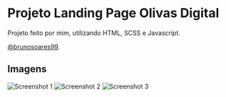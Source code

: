 # Projeto Landing Page Olivas Digital

Projeto feito por mim, utilizando HTML, SCSS e Javascript.

[@brunosoares99](https://github.com/brunosoares99).

## Imagens

![Screenshot 1]()
![Screenshot 2]()
![Screenshot 3]()